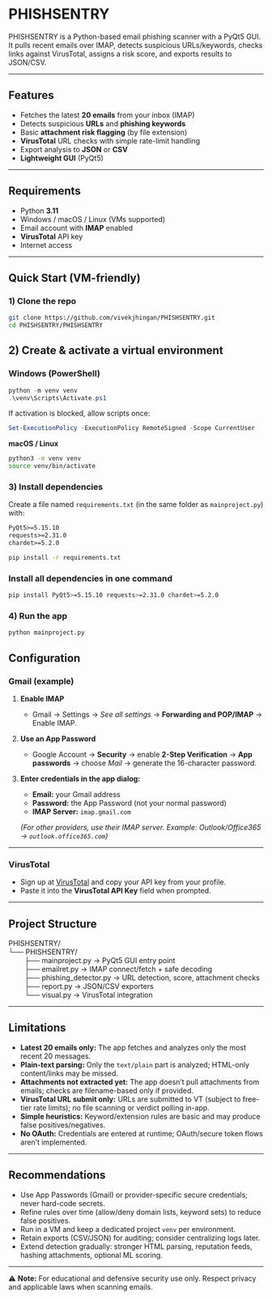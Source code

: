 # PHISHSENTRY

PHISHSENTRY is a Python-based email phishing scanner with a PyQt5 GUI.  
It pulls recent emails over IMAP, detects suspicious URLs/keywords, checks links against VirusTotal, assigns a risk score, and exports results to JSON/CSV.

---

## Features

- Fetches the latest **20 emails** from your inbox (IMAP)  
- Detects suspicious **URLs** and **phishing keywords**  
- Basic **attachment risk flagging** (by file extension)  
- **VirusTotal** URL checks with simple rate-limit handling  
- Export analysis to **JSON** or **CSV**  
- **Lightweight GUI** (PyQt5)

---

## Requirements

- Python **3.11**  
- Windows / macOS / Linux (VMs supported)  
- Email account with **IMAP** enabled  
- **VirusTotal** API key  
- Internet access  

---

## Quick Start (VM-friendly)

### 1) Clone the repo
```bash
git clone https://github.com/vivekjhingan/PHISHSENTRY.git
cd PHISHSENTRY/PHISHSENTRY
```
## 2) Create & activate a virtual environment

### Windows (PowerShell)
```powershell
python -m venv venv
.\venv\Scripts\Activate.ps1
```
If activation is blocked, allow scripts once:

```powershell
Set-ExecutionPolicy -ExecutionPolicy RemoteSigned -Scope CurrentUser
```
**macOS / Linux**
```sh
python3 -m venv venv
source venv/bin/activate
```
### 3) Install dependencies

Create a file named `requirements.txt` (in the same folder as `mainproject.py`) with:

```txt
PyQt5>=5.15.10
requests>=2.31.0
chardet>=5.2.0
```
```sh
pip install -r requirements.txt
```
### Install all dependencies in one command

```sh
pip install PyQt5>=5.15.10 requests>=2.31.0 chardet>=5.2.0
```

### 4) Run the app
```sh
python mainproject.py
```
## Configuration

### Gmail (example)

1. **Enable IMAP**
   - Gmail → Settings → *See all settings* → **Forwarding and POP/IMAP** → Enable IMAP.

2. **Use an App Password**
   - Google Account → **Security** → enable **2-Step Verification** → **App passwords** → choose *Mail* → generate the 16-character password.

3. **Enter credentials in the app dialog:**
   - **Email:** your Gmail address  
   - **Password:** the App Password (not your normal password)  
   - **IMAP Server:** `imap.gmail.com`  

   *(For other providers, use their IMAP server. Example: Outlook/Office365 → `outlook.office365.com`)*

---

### VirusTotal

- Sign up at [VirusTotal](https://www.virustotal.com) and copy your API key from your profile.  
- Paste it into the **VirusTotal API Key** field when prompted.

---

## Project Structure

PHISHSENTRY/  
└── PHISHSENTRY/  
   ├── mainproject.py        → PyQt5 GUI entry point  
   ├── emailret.py           → IMAP connect/fetch + safe decoding  
   ├── phishing_detector.py  → URL detection, score, attachment checks  
   ├── report.py             → JSON/CSV exporters  
   └── visual.py             → VirusTotal integration  


---

## Limitations
- **Latest 20 emails only:** The app fetches and analyzes only the most recent 20 messages.
- **Plain-text parsing:** Only the `text/plain` part is analyzed; HTML-only content/links may be missed.
- **Attachments not extracted yet:** The app doesn’t pull attachments from emails; checks are filename-based only if provided.
- **VirusTotal URL submit only:** URLs are submitted to VT (subject to free-tier rate limits); no file scanning or verdict polling in-app.
- **Simple heuristics:** Keyword/extension rules are basic and may produce false positives/negatives.
- **No OAuth:** Credentials are entered at runtime; OAuth/secure token flows aren’t implemented.
 

---

## Recommendations

- Use App Passwords (Gmail) or provider-specific secure credentials; never hard-code secrets.  
- Refine rules over time (allow/deny domain lists, keyword sets) to reduce false positives.  
- Run in a VM and keep a dedicated project `venv` per environment.  
- Retain exports (CSV/JSON) for auditing; consider centralizing logs later.  
- Extend detection gradually: stronger HTML parsing, reputation feeds, hashing attachments, optional ML scoring.  

---

⚠️ **Note:** For educational and defensive security use only. Respect privacy and applicable laws when scanning emails.
